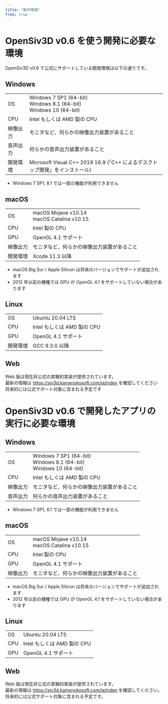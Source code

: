 ```yaml
---
title: "動作環境"
free: true
---
```


# OpenSiv3D v0.6 を使う開発に必要な環境

OpenSiv3D v0.6 で公式にサポートしている開発環境は以下の通りです。

## Windows
|  |  |
|--|--|
| OS | Windows 7 SP1 (64-bit)<br>Windows 8.1 (64-bit)<br>Windows 10 (64-bit) |
| CPU | Intel もしくは AMD 製の CPU |
| 映像出力 | モニタなど、何らかの映像出力装置があること |
| 音声出力 | 何らかの音声出力装置があること |
| 開発環境 | Microsoft Visual C++ 2019 16.9 (「C++ によるデスクトップ開発」をインストール) |

- Windows 7 SP1, 8.1 では一部の機能が利用できません

## macOS
|  |  |
|--|--|
| OS | macOS Mojave v10.14<br>macOS Catalina v10.15 |
| CPU | Intel 製の CPU |
| GPU | OpenGL 4.1 サポート |
| 映像出力 | モニタなど、何らかの映像出力装置があること |
| 開発環境 | Xcode 11.3 以降 |

- macOS Big Sur / Apple Silicon は将来のバージョンでサポートが追加されます  
- 2012 年以前の機種では GPU が OpenGL 4.1 をサポートしていない場合があります

## Linux
|  |  |
|--|--|
| OS | Ubuntu 20.04 LTS |
| CPU | Intel もしくは AMD 製の CPU |
| GPU | OpenGL 4.1 サポート |
| 開発環境 | GCC 9.3.0 以降 |

## Web
Web 版は現在非公式の実験的実装が提供されています。  
最新の情報は https://siv3d.kamenokosoft.com/ja/index を確認してください  
将来的には公式サポート対象に含まれる予定です


# OpenSiv3D v0.6 で開発したアプリの実行に必要な環境

## Windows
|  |  |
|--|--|
| OS | Windows 7 SP1 (64-bit)<br>Windows 8.1 (64-bit)<br>Windows 10 (64-bit) |
| CPU | Intel もしくは AMD 製の CPU |
| 映像出力 | モニタなど、何らかの映像出力装置があること |
| 音声出力 | 何らかの音声出力装置があること |

- Windows 7 SP1, 8.1 では一部の機能が利用できません

## macOS
|  |  |
|--|--|
| OS | macOS Mojave v10.14<br>macOS Catalina v10.15 |
| CPU | Intel 製の CPU |
| GPU | OpenGL 4.1 サポート |
| 映像出力 | モニタなど、何らかの映像出力装置があること |

- macOS Big Sur / Apple Silicon は将来のバージョンでサポートが追加されます 
- 2012 年以前の機種では GPU が OpenGL 4.1 をサポートしていない場合があります

## Linux
|  |  |
|--|--|
| OS | Ubuntu 20.04 LTS |
| CPU | Intel もしくは AMD 製の CPU |
| GPU | OpenGL 4.1 サポート |

## Web
Web 版は現在非公式の実験的実装が提供されています。  
最新の情報は https://siv3d.kamenokosoft.com/ja/index を確認してください。  
将来的には公式サポート対象に含まれる予定です。
